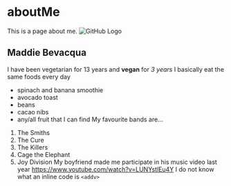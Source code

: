 # aboutMe
This is a page about me.
![GitHub Logo](https://scontent-yyz1-1.xx.fbcdn.net/v/t1.0-9/14469665_687076871441295_6980466168130548212_n.jpg?oh=5739c701f9143bb513b41c8f3bf66af2&oe=5A5BFC29)
## Maddie Bevacqua
I have been vegetarian for 13 years and **vegan** for _3 years_
I basically eat the same foods every day
* spinach and banana smoothie
* avocado toast
* beans
* cacao nibs
* any/all fruit that I can find
My favourite bands are...
1. The Smiths
2. The Cure
3. The Killers
4. Cage the Elephant
5. Joy Division
My boyfriend made me participate in his music video last year https://www.youtube.com/watch?v=LUNYstlEu4Y
I do not know what an inline code is `<addv>`

